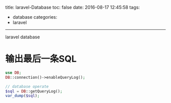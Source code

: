 title: laravel-Database
toc: false
date: 2016-08-17 12:45:58
tags:
 - database
categories:
 - laravel
---

laravel database
<!-- more -->


# 输出最后一条SQL

```php
use DB;
DB::connection()->enableQueryLog();

// database operate
$sql = DB::getQueryLog();
var_dump($sql);
```
